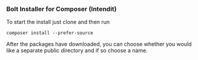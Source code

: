 ### Bolt Installer for Composer (Intendit)

To start the install just clone and then run

`composer install --prefer-source`


After the packages have downloaded, you can choose whether you would like a
separate public directory and if so choose a name.
